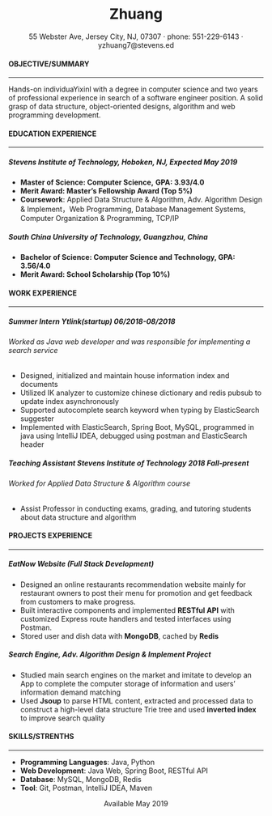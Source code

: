 <center>
     <h1> Zhuang</h1>
     <div>
         <span>
             55 Webster Ave, Jersey City, NJ,  07307	 
         </span>
         ·
         <span>
             phone: 551-229-6143
         </span>
         ·
         <span>
             yzhuang7@stevens.ed
         </span>
     </div>
</center>


#### OBJECTIVE/SUMMARY

---
Hands-on individuaYixinl with a degree in computer science and two years of professional experience in search of a software engineer position. A solid grasp of data structure, object-oriented designs, algorithm and web programming development.

#### EDUCATION EXPERIENCE

---

##### **Stevens Institute of Technology**, Hoboken, NJ, **Expected May 2019**
+ **Master of Science: Computer Science,**		       **GPA: 3.93/4.0**
+ **Merit Award: Master’s Fellowship Award (Top 5%)**
+ **Coursework**: Applied Data Structure & Algorithm, Adv. Algorithm Design & Implement，Web Programming, Database Management Systems, Computer Organization & Programming, TCP/IP  
##### **South China University of Technology, Guangzhou, China**
+ **Bachelor of Science: Computer Science and Technology,            GPA: 3.56/4.0**             
+ **Merit Award: School Scholarship (Top 10%)**
  


#### WORK EXPERIENCE

---

##### **Summer Intern				Ytlink(startup)                                                                 06/2018-08/2018**
###### Worked as Java web developer and was responsible for implementing a search service
+ Designed, initialized and maintain house information index and documents
+ Utilized IK analyzer to customize chinese dictionary and redis pubsub to update index asynchronously
+ Supported autocomplete search keyword when typing by ElasticSearch suggester
+ Implemented with ElasticSearch, Spring Boot, MySQL, programmed in java using IntelliJ IDEA, debugged using postman and ElasticSearch header

##### **Teaching Assistant   			Stevens Institute of Technology                               	           2018 Fall-present**
###### Worked for Applied Data Structure & Algorithm course
+ Assist Professor in conducting exams, grading, and tutoring students about data structure and algorithm

#### PROJECTS EXPERIENCE

---

##### **EatNow Website (Full Stack Development)**
+ Designed an online restaurants recommendation website mainly for restaurant owners to post their menu for promotion and get feedback from customers to make progress. 
+ Built interactive components and implemented **RESTful API** with customized Express route handlers and tested interfaces using Postman.
+ Stored user and dish data with **MongoDB**, cached by **Redis**
##### **Search Engine**, Adv. Algorithm Design & Implement Project
+ Studied main search engines on the market and imitate to develop an App to complete the computer storage of information and users’ information demand matching
+ Used **Jsoup** to parse HTML content, extracted and processed data to construct a high-level data structure Trie tree and used **inverted index** to improve search quality 

#### SKILLS/STRENTHS

---

+ **Programming Languages**: Java, Python                                                              
+ **Web Development**: Java Web, Spring Boot, RESTful API
+ **Database**: MySQL, MongoDB, Redis                  
+ **Tool**: Git, Postman, IntelliJ IDEA, Maven 

<center>Available May 2019</center>

